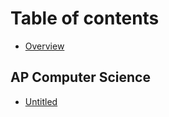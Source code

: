 # Table of contents

* [Overview](README.md)

## AP Computer Science

* [Untitled](ap-computer-science/untitled.md)

